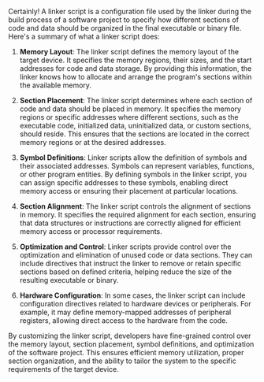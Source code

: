 Certainly! A linker script is a configuration file used by the linker during the build process of a software project to specify how different sections of code and data should be organized in the final executable or binary file. Here's a summary of what a linker script does:

1. **Memory Layout**: The linker script defines the memory layout of the target device. It specifies the memory regions, their sizes, and the start addresses for code and data storage. By providing this information, the linker knows how to allocate and arrange the program's sections within the available memory.

2. **Section Placement**: The linker script determines where each section of code and data should be placed in memory. It specifies the memory regions or specific addresses where different sections, such as the executable code, initialized data, uninitialized data, or custom sections, should reside. This ensures that the sections are located in the correct memory regions or at the desired addresses.

3. **Symbol Definitions**: Linker scripts allow the definition of symbols and their associated addresses. Symbols can represent variables, functions, or other program entities. By defining symbols in the linker script, you can assign specific addresses to these symbols, enabling direct memory access or ensuring their placement at particular locations.

4. **Section Alignment**: The linker script controls the alignment of sections in memory. It specifies the required alignment for each section, ensuring that data structures or instructions are correctly aligned for efficient memory access or processor requirements.

5. **Optimization and Control**: Linker scripts provide control over the optimization and elimination of unused code or data sections. They can include directives that instruct the linker to remove or retain specific sections based on defined criteria, helping reduce the size of the resulting executable or binary.

6. **Hardware Configuration**: In some cases, the linker script can include configuration directives related to hardware devices or peripherals. For example, it may define memory-mapped addresses of peripheral registers, allowing direct access to the hardware from the code.

By customizing the linker script, developers have fine-grained control over the memory layout, section placement, symbol definitions, and optimization of the software project. This ensures efficient memory utilization, proper section organization, and the ability to tailor the system to the specific requirements of the target device.